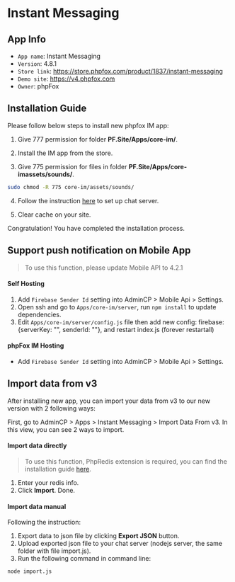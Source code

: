 # Instant Messaging

## App Info

- `App name`: Instant Messaging
- `Version`: 4.8.1
- `Store link`: https://store.phpfox.com/product/1837/instant-messaging
- `Demo site`: https://v4.phpfox.com
- `Owner`: phpFox

## Installation Guide

Please follow below steps to install new phpfox IM app:

1. Give 777 permission for folder **PF.Site/Apps/core-im/**.

2. Install the IM app from the store.

3. Give 775 permission for files in folder **PF.Site/Apps/core-imassets/sounds/**.

```bash
sudo chmod -R 775 core-im/assets/sounds/
```

4. Follow the instruction [here](https://docs.phpfox.com/display/FOX4MAN/Server+Setup+for+IM+Module) to set up chat server.

5. Clear cache on your site.

Congratulation! You have completed the installation process.

## Support push notification on Mobile App
> To use this function, please update Mobile API to 4.2.1

#### Self Hosting 
1. Add `Firebase Sender Id` setting into AdminCP > Mobile Api > Settings. 
2. Open ssh and go to `Apps/core-im/server`, run `npm install` to update dependencies.
3. Edit `Apps/core-im/server/config.js` file then add new config: firebase: {serverKey: "", senderId: ""}, and restart index.js (forever restartall) 

#### phpFox IM Hosting
- Add `Firebase Sender Id` setting into AdminCP > Mobile Api > Settings.

## Import data from v3
After installing new app, you
 can import your data from v3 to our new version with 2 following ways:

First, go to AdminCP > Apps > Instant Messaging > Import Data From v3. In this view, you can see 2 ways to import.

#### Import data directly

> To use this function, PhpRedis extension is required, you can find the installation guide [here](https://github.com/phpredis/phpredis).

1. Enter your redis info.
2. Click **Import**. Done.

#### Import data manual

Following the instruction:

1. Export data to json file by clicking **Export JSON** button.
2. Upload exported json file to your chat server (nodejs server, the same folder with file import.js).
3. Run the following command in command line:

```bash
node import.js
```